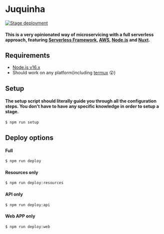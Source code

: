 # Juquinha

[![Stage deployment](https://github.com/rodrigogs/juquinha/actions/workflows/test.yml/badge.svg?branch=test)](https://github.com/rodrigogs/juquinha/actions/workflows/test.yml)
#### This is a **very opinionated way** of microservicing with a full serverless approach, featuring [Serverless Framework](https://github.com/serverless/serverless), [AWS](https://aws.amazon.com/), [Node.js](https://nodejs.dev/) and [Nuxt](https://nuxtjs.org/).

## Requirements
* [Node.js v16.x](https://nodejs.org/download/release/latest-v16.x/)
* Should work on any platform(including [termux](https://play.google.com/store/apps/details?id=com.termux) 😲)

## Setup
#### The setup script should literally guide you through all the configuration steps. You don't have to have any specific knowledge in order to setup a stage.
```bash
$ npm run setup
```

## Deploy options
#### Full
```bash
$ npm run deploy
```

#### Resources only
```bash
$ npm run deploy:resources
```

#### API only
```bash
$ npm run deploy:api
```

#### Web APP only
```bash
$ npm run deploy:web
```
